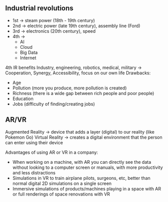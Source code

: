 ## Industrial revolutions
- 1st -> steam power (18th - 19th century)
- 2nd -> electric power (late 19th century), assembly line (Ford)
- 3rd -> electronics (20th century), speed
- 4th ->
	- AI
	- Cloud
	- Big Data
	- Internet

4th IR benefits Industry, engineering, robotics, medical, military -> Cooperation, Synergy, Accessibility, focus on our own life
Drawbacks:
- Age
- Pollution (more you produce, more pollution is created)
- Richness (there is a wide gap between rich people and poor people)
- Education
- Jobs (difficulty of finding/creating jobs)

## AR/VR
Augmented Reality -> device that adds a layer (digital) to our reality (like Pokemon Go)
Virtual Reality -> creates a digital environment that the person can enter using their device

Advantages of using AR or VR in a company:
- When working on a machine, with AR you can directly see the data without looking to a computer screen or manuals, with more productivity and less distractions
- Simulations in VR to train airplane pilots, surgeons, etc, better than normal digital 2D simulations on a single screen
- Immersive simulations of products/machines playing in a space with AR or full renderings of space renovations with VR